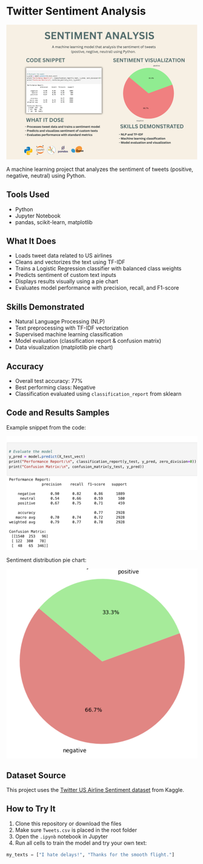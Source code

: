 # Twitter Sentiment Analysis

![Project Poster](images/poster.png)

A machine learning project that analyzes the sentiment of tweets (positive, negative, neutral) using Python.

## Tools Used
- Python
- Jupyter Notebook
- pandas, scikit-learn, matplotlib

## What It Does
- Loads tweet data related to US airlines
- Cleans and vectorizes the text using TF-IDF
- Trains a Logistic Regression classifier with balanced class weights
- Predicts sentiment of custom text inputs
- Displays results visually using a pie chart
- Evaluates model performance with precision, recall, and F1-score


## Skills Demonstrated
- Natural Language Processing (NLP)
- Text preprocessing with TF-IDF vectorization
- Supervised machine learning classification
- Model evaluation (classification report & confusion matrix)
- Data visualization (matplotlib pie chart)


## Accuracy
- Overall test accuracy: 77%
- Best performing class: Negative
- Classification evaluated using `classification_report` from sklearn


## Code and Results Samples

Example snippet from the code:

![Code Example](images/code_example.png)

Sentiment distribution pie chart:

![Results Chart](images/chart.png)

## Dataset Source
This project uses the [Twitter US Airline Sentiment dataset](https://www.kaggle.com/datasets/crowdflower/twitter-airline-sentiment) from Kaggle.



## How to Try It

1. Clone this repository or download the files  
2. Make sure `Tweets.csv` is placed in the root folder  
3. Open the `.ipynb` notebook in Jupyter  
4. Run all cells to train the model and try your own text:

```python
my_texts = ["I hate delays!", "Thanks for the smooth flight."]
